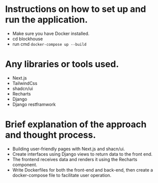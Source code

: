 # Instructions on how to set up and run the application.

* Make sure you have Docker installed.
* cd blockhouse
* run cmd `docker-compose up --build`

# Any libraries or tools used.

* Next.js
* TailwindCss
* shadcn/ui
* Recharts
* Django
* Django restframwork

# Brief explanation of the approach and thought process.

* Building user-friendly pages with Next.js and shacn/ui.
* Create interfaces using Django views to return data to the front end.
* The frontend receives data and renders it using the Recharts component.
* Write Dockerfiles for both the front-end and back-end, then create a docker-compose file to facilitate user operation.